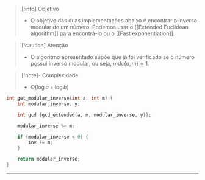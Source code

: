 > [!info] Objetivo
> - O objetivo das duas implementações abaixo é encontrar o inverso modular de um número. Podemos usar o [[Extended Euclidean algorithm]] para encontrá-lo ou o [[Fast exponentiation]].

> [!caution] Atenção
> - O algoritmo apresentado supõe que já foi verificado se o número possui inverso modular, ou seja, $mdc(a, m) = 1$.

> [!note]- Complexidade
> - $O(\log a + \log b)$

```cpp
int get_modular_inverse(int a, int m) {
	int modular_inverse, y;

	int gcd {gcd_extended(a, m, modular_inverse, y)};

	modular_inverse %= m;

	if (modular_inverse < 0) {
		inv += m;
	}

	return modular_inverse;
}
```

---